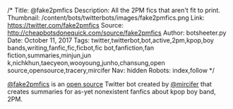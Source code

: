 /*
Title: @fake2pmfics
Description: All the 2PM fics that aren't fit to print.
Thumbnail: /content/bots/twitterbots/images/fake2pmfics.png
Link: https://twitter.com/fake2pmfics
Source: http://cheapbotsdonequick.com/source/fake2pmfics
Author: botsheeter.py
Date: October 11, 2017
Tags: twitter,twitterbot,bot,active,2pm,kpop,boy bands,writing,fanfic,fic,ficbot,fic bot,fanfiction,fan fiction,summaries,minjun,jun k,nichkhun,taecyeon,wooyoung,junho,chansung,open source,opensource,tracery,mircifer
Nav: hidden
Robots: index,follow
*/

[@fake2pmfics](https://twitter.com/fake2pmfics) is an [open source](http://cheapbotsdonequick.com/source/fake2pmfics) Twitter bot created by [@mircifer](https://twitter.com/mircifer) that creates summaries for as-yet nonexistent fanfics about kpop boy band, 2PM.

